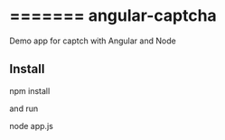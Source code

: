 =======
angular-captcha
===============

Demo app for captch with Angular and Node

## Install 

npm install

and run 

node app.js